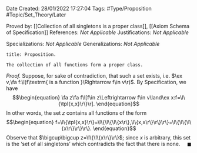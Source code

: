 <div class="topSpace"></div>

Date Created: 28/01/2022 17:27:04
Tags: #Type/Proposition #Topic/Set_Theory/Later

Proved by: [[Collection of all singletons is a proper class]], [[Axiom Schema of Specification]]
References: <i>Not Applicable</i>
Justifications: <i>Not Applicable</i>

Specializations: <i>Not Applicable</i>
Generalizations: <i>Not Applicable</i>

``` ad-Proposition
title: Proposition.

The collection of all functions form a proper class.

```

<i>Proof.</i> Suppose, for sake of contradiction, that such a set exists, i.e. $\ex v,\fa f:\l(f\textrm{ is a function }\Rightarrow f\in v\r)$. By Specification, we have
$$\begin{equation}
    \fa z\fa f\l[f\in z\Leftrightarrow f\in v\land\ex x:f=\l\{\tpl{x,x}\r\}\r].
\end{equation}$$
In other words, the set $z$ contains all functions of the form
$$\begin{equation}
    f=\l\{\tpl{x,x}\r\}=\l\{\l\{\l\{x\r\},\l\{x,x\r\}\r\}\r\}=\l\{\l\{\l\{x\r\}\r\}\r\}.
\end{equation}$$
Observe that $\bigcup\bigcup z=\l\{\l\{x\r\}\r\}$; since $x$ is arbitrary, this set is the ‘set of all singletons’ which contradicts the fact that there is none.<span style="float:right;">$\blacksquare$</span>
